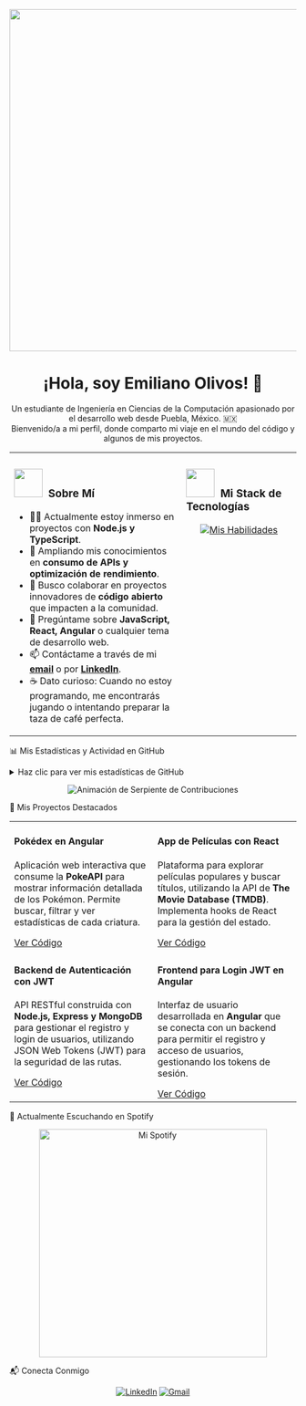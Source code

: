 <p align="center">
<img src="https://media3.giphy.com/media/v1.Y2lkPTc5MGI3NjExaWluaGJtaWI3OHk5ajY2ZnEycjlqMng0eGJjZTBqNmlvMzV1dHRvOSZlcD12MV9pbnRlcm5hbF9naWZfYnlfaWQmY3Q9Zw/FcqKy4Kj7XOK0hCW4g/giphy.gif" width="600" />
</p>

<h1 align="center">¡Hola, soy Emiliano Olivos! 👋</h1>
<p align="center">
Un estudiante de Ingeniería en Ciencias de la Computación apasionado por el desarrollo web desde Puebla, México. 🇲🇽 <br />
Bienvenido/a a mi perfil, donde comparto mi viaje en el mundo del código y algunos de mis proyectos.
</p>

<table>
<tr>
<td valign="top" width="60%">
<h3>
<img src="https://www.google.com/search?q=https://media.giphy.com/media/VgCDAzcKvsR6OM0uWg/giphy.gif" width="50px">
&nbsp;Sobre Mí
</h3>
<ul>
<li>👨‍💻 Actualmente estoy inmerso en proyectos con <strong>Node.js y TypeScript</strong>.</li>
<li>🚀 Ampliando mis conocimientos en <strong>consumo de APIs y optimización de rendimiento</strong>.</li>
<li>🤝 Busco colaborar en proyectos innovadores de <strong>código abierto</strong> que impacten a la comunidad.</li>
<li>💬 Pregúntame sobre <strong>JavaScript, React, Angular</strong> o cualquier tema de desarrollo web.</li>
<li>📫 Contáctame a través de mi <a href="mailto:olivosemiliano@gmail.com"><strong>email</strong></a> o por <a href="https://www.google.com/search?q=https://www.linkedin.com/in/emiliano-olivos-beltran-55a9ba372"><strong>LinkedIn</strong></a>.</li>
<li>☕ Dato curioso: Cuando no estoy programando, me encontrarás jugando o intentando preparar la taza de café perfecta.</li>
</ul>
</td>
<td valign="top" width="40%">
<h3>
<img src="https://www.google.com/search?q=https://media.giphy.com/media/1iLzHqmJmN3eE/giphy.gif" width="50px">
&nbsp;Mi Stack de Tecnologías
</h3>
<p align="center">
<a href="https://skillicons.dev">
<img src="https://www.google.com/search?q=https://skillicons.dev/icons%3Fi%3Dhtml,css,scss,js,ts,react,angular,python,django,c,git,docker,postman,vscode,gulp,nodejs%26perline%3D4" alt="Mis Habilidades" />
</a>
</p>
</td>
</tr>
</table>

📊 Mis Estadísticas y Actividad en GitHub
<details>
<summary>Haz clic para ver mis estadísticas de GitHub</summary>
<p align="center">
<img height="180em" src="https://github-readme-stats.vercel.app/api?username=0l1vos&show_icons=true&theme=tokyonight&include_all_commits=true&count_private=true"/>
<img height="180em" src="https://github-readme-stats.vercel.app/api/top-langs/?username=0l1vos&layout=compact&langs_count=8&theme=tokyonight"/>
</p>
</details>

<p align="center">
<img src="https://www.google.com/url?sa=E&source=gmail&q=https://raw.githubusercontent.com/0l1vos/0l1vos/output/github-contribution-grid-snake.svg" alt="Animación de Serpiente de Contribuciones"/>
</p>

🚀 Mis Proyectos Destacados
<table width="100%">
<tr>
<td width="50%" valign="top">
<h4>Pokédex en Angular</h4>
<p>Aplicación web interactiva que consume la <strong>PokeAPI</strong> para mostrar información detallada de los Pokémon. Permite buscar, filtrar y ver estadísticas de cada criatura.</p>
<a href="https://www.google.com/search?q=https://github.com/0l1vos/Pokedex-con-Angular" target="_blank">Ver Código</a>
</td>
<td width="50%" valign="top">
<h4>App de Películas con React</h4>
<p>Plataforma para explorar películas populares y buscar títulos, utilizando la API de <strong>The Movie Database (TMDB)</strong>. Implementa hooks de React para la gestión del estado.</p>
<a href="https://www.google.com/search?q=https://github.com/0l1vos/React-Peliculas-App" target="_blank">Ver Código</a>
</td>
</tr>
<tr>
<td width="50%" valign="top">
<h4>Backend de Autenticación con JWT</h4>
<p>API RESTful construida con <strong>Node.js, Express y MongoDB</strong> para gestionar el registro y login de usuarios, utilizando JSON Web Tokens (JWT) para la seguridad de las rutas.</p>
<a href="https://www.google.com/search?q=https://github.com/0l1vos/Login-con-NodeJS-y-JWT" target="_blank">Ver Código</a>
</td>
<td width="50%" valign="top">
<h4>Frontend para Login JWT en Angular</h4>
<p>Interfaz de usuario desarrollada en <strong>Angular</strong> que se conecta con un backend para permitir el registro y acceso de usuarios, gestionando los tokens de sesión.</p>
<a href="https://www.google.com/search?q=https://github.com/0l1vos/Frontend-con-Angular-JWT" target="_blank">Ver Código</a>
</td>
</tr>
</table>

🎵 Actualmente Escuchando en Spotify
<p align="center">
<img src="https://novatorem.vercel.app/api/spotify?background_color=0d1117&border_color=666" alt="Mi Spotify" width="400" />
</p>

📬 Conecta Conmigo
<p align="center">
<a href="https://www.google.com/search?q=https://www.linkedin.com/in/emiliano-olivos-beltran-55a9ba372" target="_blank"><img src="https://img.shields.io/badge/LinkedIn-0A66C2?style=for-the-badge&logo=linkedin&logoColor=white" alt="LinkedIn"></a>
<a href="mailto:olivosemiliano@gmail.com" target="_blank"><img src="https://img.shields.io/badge/Gmail-D14836?style=for-the-badge&logo=gmail&logoColor=white" alt="Gmail"></a>
</p>

